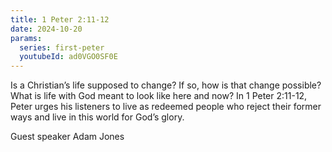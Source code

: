 ```yaml
---
title: 1 Peter 2:11-12
date: 2024-10-20
params:
  series: first-peter
  youtubeId: ad0VGO0SF0E
---
```


Is a Christian’s life supposed to change? If so, how is that change possible? What is life with God meant to look like here and now? In 1 Peter 2:11-12, Peter urges his listeners to live as redeemed people who reject their former ways and live in this world for God’s glory.

Guest speaker Adam Jones
